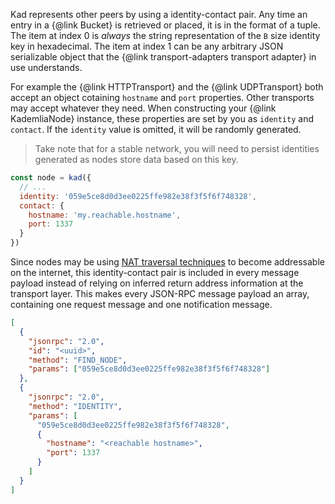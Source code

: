 Kad represents other peers by using a identity-contact pair. Any time an entry 
in a {@link Bucket} is retrieved or placed, it is in the format of a tuple. 
The item at index 0 is *always* the string representation of the `B` size 
identity key in hexadecimal. The item at index 1 can be any arbitrary JSON 
serializable object that the {@link transport-adapters transport adapter} in 
use understands.

For example the {@link HTTPTransport} and the {@link UDPTransport} both accept 
an object cotaining `hostname` and `port` properties. Other transports may 
accept whatever they need. When constructing your {@link KademliaNode} 
instance, these properties are set by you as `identity` and `contact`. If the 
`identity` value is omitted, it will be randomly generated.

> Take note that for a stable network, you will need to persist identities 
> generated as nodes store data based on this key.

```js
const node = kad({
  // ...
  identity: '059e5ce8d0d3ee0225ffe982e38f3f5f6f748328',
  contact: {
    hostname: 'my.reachable.hostname',
    port: 1337
  }
})
```

Since nodes may be using 
[NAT traversal techniques](https://github.com/kadtools/kad-traverse) to 
become addressable on the internet, this identity-contact pair is included in 
every message payload instead of relying on inferred return address 
information at the transport layer. This makes every JSON-RPC message payload
an array, containing one request message and one notification message.

```json
[
  {
    "jsonrpc": "2.0",
    "id": "<uuid>",
    "method": "FIND_NODE",
    "params": ["059e5ce8d0d3ee0225ffe982e38f3f5f6f748328"]
  },
  {
    "jsonrpc": "2.0",
    "method": "IDENTITY",
    "params": [
      "059e5ce8d0d3ee0225ffe982e38f3f5f6f748328",
      {
        "hostname": "<reachable hostname>",
        "port": 1337
      }
    ]
  }
]
```
